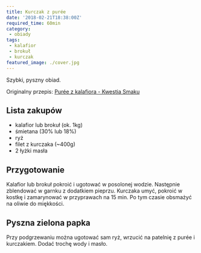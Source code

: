 ```yaml
---
title: Kurczak z purée
date: '2018-02-21T18:38:00Z'
required_time: 60min
category: 
 - obiady
tags:
 - kalafior
 - brokuł
 - kurczak
featured_image: ./cover.jpg
---
```


Szybki, pyszny obiad.

<!---- splitter ---->

Originalny przepis: [Purée z kalafiora - Kwestia Smaku](https://www.kwestiasmaku.com/zielony_srodek/kalafior/puree_z_kalafiora/przepis.html)

## Lista zakupów

 - kalafior lub brokuł (ok. 1kg)
 - śmietana (30% lub 18%)
 - ryż
 - filet z kurczaka (~400g)
 - 2 łyżki masła

<!---- splitter ---->

## Przygotowanie

Kalafior lub brokuł pokroić i ugotować w posolonej wodzie. 
Następnie zblendować w garnku z dodatkiem pieprzu.
Kurczaka umyć, pokroić w kostkę i zamarynować w przyprawach na 15 min. Po tym czasie obsmażyć na oliwie do miękkości.

## Pyszna zielona papka

Przy podgrzewaniu można ugotować sam ryż, wrzucić na patelnię z purée i kurczakiem. Dodać trochę wody i masło.

